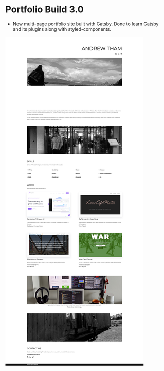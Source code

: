 # Portfolio Build 3.0

- New multi-page portfolio site built with Gatsby. Done to learn Gatsby and its plugins along with styled-components.

![Screenshot of portfolio](https://github.com/andrewthamcc/gatsby-portfolio/blob/master/static/screenshot.png)